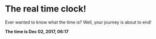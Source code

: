 # The real time clock!

Ever wanted to know what the time is? Well, your journey is about to end!

**The time is Dec 02, 2017, 06:17**